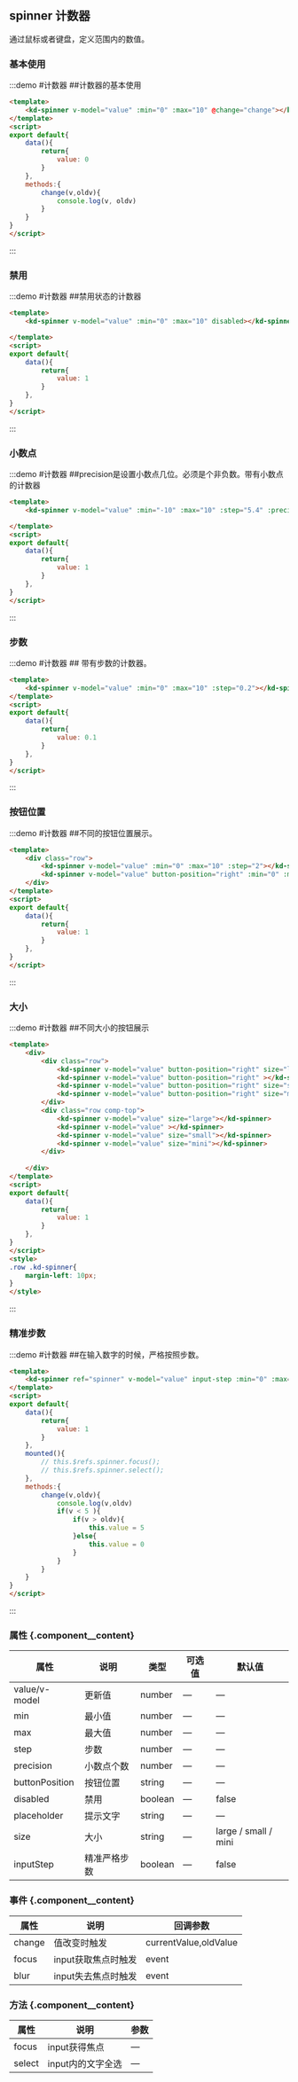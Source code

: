 ## spinner 计数器
通过鼠标或者键盘，定义范围内的数值。

### 基本使用
:::demo #计数器 ##计数器的基本使用

```html
<template>
    <kd-spinner v-model="value" :min="0" :max="10" @change="change"></kd-spinner>
</template>
<script>
export default{
    data(){
        return{
            value: 0
        }
    },
    methods:{
        change(v,oldv){
            console.log(v, oldv)
        }
    }
}
</script>
```

:::

### 禁用
:::demo #计数器 ##禁用状态的计数器

```html
<template>
    <kd-spinner v-model="value" :min="0" :max="10" disabled></kd-spinner>

</template>
<script>
export default{
    data(){
        return{
            value: 1
        }
    },
}
</script>
```

:::

### 小数点
:::demo #计数器 ##precision是设置小数点几位。必须是个非负数。带有小数点的计数器

```html
<template>
    <kd-spinner v-model="value" :min="-10" :max="10" :step="5.4" :precision="2"></kd-spinner>

</template>
<script>
export default{
    data(){
        return{
            value: 1
        }
    },
}
</script>
```

:::

### 步数
:::demo #计数器 ## 带有步数的计数器。

```html
<template>
    <kd-spinner v-model="value" :min="0" :max="10" :step="0.2"></kd-spinner>
</template>
<script>
export default{
    data(){
        return{
            value: 0.1
        }
    },
}
</script>
```

:::

### 按钮位置
:::demo #计数器 ##不同的按钮位置展示。

```html
<template>
    <div class="row">
        <kd-spinner v-model="value" :min="0" :max="10" :step="2"></kd-spinner>
        <kd-spinner v-model="value" button-position="right" :min="0" :max="10" :step="2"></kd-spinner>
    </div>
</template>
<script>
export default{
    data(){
        return{
            value: 1
        }
    },
}
</script>
```

:::

### 大小
:::demo #计数器 ##不同大小的按钮展示

```html
<template>
    <div>
        <div class="row">
            <kd-spinner v-model="value" button-position="right" size="large"></kd-spinner>
            <kd-spinner v-model="value" button-position="right" ></kd-spinner>
            <kd-spinner v-model="value" button-position="right" size="small"></kd-spinner>
            <kd-spinner v-model="value" button-position="right" size="mini"></kd-spinner>
        </div>
        <div class="row comp-top">
            <kd-spinner v-model="value" size="large"></kd-spinner>
            <kd-spinner v-model="value" ></kd-spinner>
            <kd-spinner v-model="value" size="small"></kd-spinner>
            <kd-spinner v-model="value" size="mini"></kd-spinner>
        </div>
        
    </div>
</template>
<script>
export default{
    data(){
        return{
            value: 1
        }
    },
}
</script>
<style>
.row .kd-spinner{
    margin-left: 10px;
}
</style>
```

:::

### 精准步数
:::demo #计数器 ##在输入数字的时候，严格按照步数。

```html
<template>
    <kd-spinner ref="spinner" v-model="value" input-step :min="0" :max="10" :step="0.2" :precision="2" @change="change"></kd-spinner>
</template>
<script>
export default{
    data(){
        return{
            value: 1
        }
    },
    mounted(){
        // this.$refs.spinner.focus();
        // this.$refs.spinner.select();
    },
    methods:{
        change(v,oldv){
            console.log(v,oldv)
            if(v < 5 ){
                if(v > oldv){
                    this.value = 5
                }else{
                    this.value = 0
                }
            }
        }
    }
}
</script>
```
:::

### 属性 {.component__content}
| 属性      | 说明    | 类型      | 可选值       | 默认值   |
|---------- |-------- |---------- |-------------  |-------- |
| value/v-model | 更新值 | number  | — | — |
| min | 最小值 | number  | — | — |
| max | 最大值 | number  | — | — |
| step | 步数 | number  | — | — |
| precision | 小数点个数 | number  | — | — |
| buttonPosition | 按钮位置 | string  | — | — |
| disabled | 禁用 | boolean  | — | false |
| placeholder | 提示文字 | string  | — | — |
| size | 大小 | string  | — | large / small / mini |
| inputStep | 精准严格步数 | boolean | — | false |

### 事件 {.component__content}
| 属性      | 说明    | 回调参数 |
|---------- |-------- |-------- |
| change | 值改变时触发 | currentValue,oldValue
| focus | input获取焦点时触发 | event
| blur | input失去焦点时触发 | event

### 方法 {.component__content}
| 属性      | 说明    | 参数 |
|---------- |-------- |-------- |
| focus | input获得焦点 | —
| select | input内的文字全选 | —